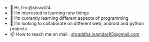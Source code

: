 - 👋 Hi, I’m @shravi24
- 👀 I’m interested in learning new things
- 🌱 I’m currently learning different aspects of programming
- 💞️ I’m looking to collaborate on different web, android and python projects
- 📫 How to reach me on mail : shraddha.inamdar95@gmail.com

<!---
shravi24/shravi24 is a ✨ special ✨ repository because its `README.md` (this file) appears on your GitHub profile.
You can click the Preview link to take a look at your changes.
--->
